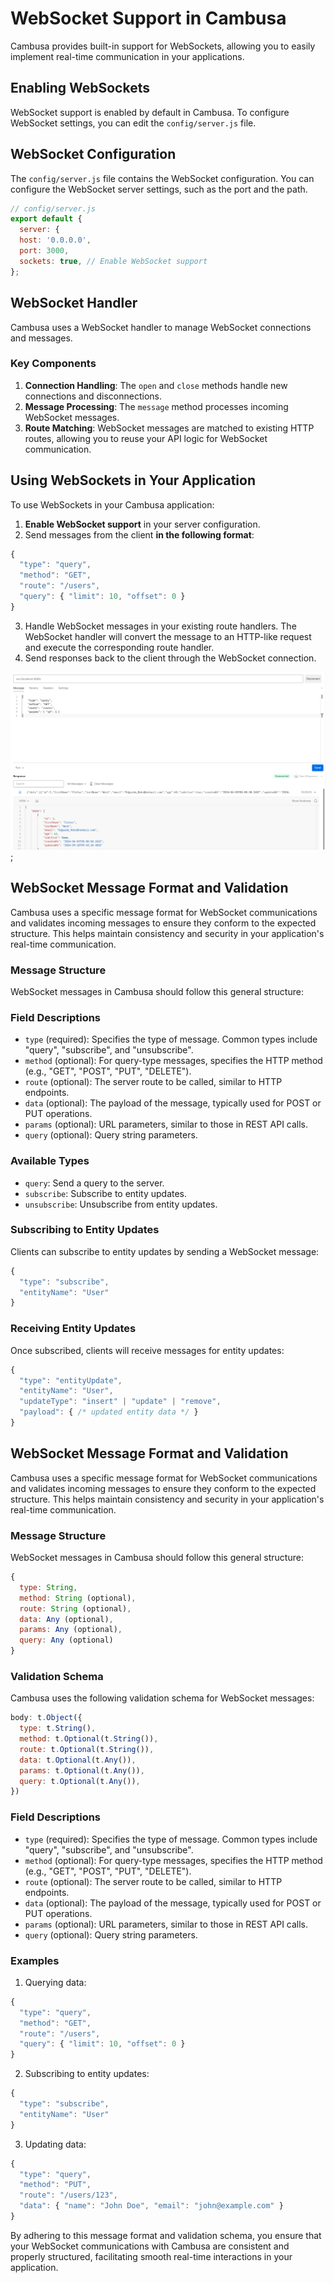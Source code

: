 # WebSocket Support in Cambusa

Cambusa provides built-in support for WebSockets, allowing you to easily implement real-time communication in your applications.

## Enabling WebSockets

WebSocket support is enabled by default in Cambusa. To configure WebSocket settings, you can edit the `config/server.js` file.

## WebSocket Configuration

The `config/server.js` file contains the WebSocket configuration. You can configure the WebSocket server settings, such as the port and the path.

```javascript
// config/server.js
export default {
  server: {
  host: '0.0.0.0',
  port: 3000,
  sockets: true, // Enable WebSocket support
};
```

## WebSocket Handler

Cambusa uses a WebSocket handler to manage WebSocket connections and messages.

### Key Components

1. **Connection Handling**: The `open` and `close` methods handle new connections and disconnections.
2. **Message Processing**: The `message` method processes incoming WebSocket messages.
3. **Route Matching**: WebSocket messages are matched to existing HTTP routes, allowing you to reuse your API logic for WebSocket communication.

## Using WebSockets in Your Application

To use WebSockets in your Cambusa application:

1. **Enable WebSocket support** in your server configuration.
2. Send messages from the client **in the following format**:
```javascript
{
  "type": "query",
  "method": "GET",
  "route": "/users",
  "query": { "limit": 10, "offset": 0 }
}
```
3. Handle WebSocket messages in your existing route handlers. The WebSocket handler will convert the message to an HTTP-like request and execute the corresponding route handler.
4. Send responses back to the client through the WebSocket connection.

![WebSocket example](./assets/websocket-example.png);

## WebSocket Message Format and Validation

Cambusa uses a specific message format for WebSocket communications and validates incoming messages to ensure they conform to the expected structure. This helps maintain consistency and security in your application's real-time communication.

### Message Structure

WebSocket messages in Cambusa should follow this general structure:

### Field Descriptions

- `type` (required): Specifies the type of message. Common types include "query", "subscribe", and "unsubscribe".
- `method` (optional): For query-type messages, specifies the HTTP method (e.g., "GET", "POST", "PUT", "DELETE").
- `route` (optional): The server route to be called, similar to HTTP endpoints.
- `data` (optional): The payload of the message, typically used for POST or PUT operations.
- `params` (optional): URL parameters, similar to those in REST API calls.
- `query` (optional): Query string parameters.

### Available Types

- `query`: Send a query to the server.
- `subscribe`: Subscribe to entity updates.
- `unsubscribe`: Unsubscribe from entity updates.

### Subscribing to Entity Updates

Clients can subscribe to entity updates by sending a WebSocket message:

```javascript
{
  "type": "subscribe",
  "entityName": "User"
}
```

### Receiving Entity Updates

Once subscribed, clients will receive messages for entity updates:

```javascript
{
  "type": "entityUpdate",
  "entityName": "User",
  "updateType": "insert" | "update" | "remove",
  "payload": { /* updated entity data */ }
}
```

## WebSocket Message Format and Validation

Cambusa uses a specific message format for WebSocket communications and validates incoming messages to ensure they conform to the expected structure. This helps maintain consistency and security in your application's real-time communication.

### Message Structure

WebSocket messages in Cambusa should follow this general structure:

```javascript
{
  type: String,
  method: String (optional),
  route: String (optional),
  data: Any (optional),
  params: Any (optional),
  query: Any (optional)
}
```

### Validation Schema

Cambusa uses the following validation schema for WebSocket messages:

```javascript
body: t.Object({
  type: t.String(),
  method: t.Optional(t.String()),
  route: t.Optional(t.String()),
  data: t.Optional(t.Any()),
  params: t.Optional(t.Any()),
  query: t.Optional(t.Any()),
})
```

### Field Descriptions

- `type` (required): Specifies the type of message. Common types include "query", "subscribe", and "unsubscribe".
- `method` (optional): For query-type messages, specifies the HTTP method (e.g., "GET", "POST", "PUT", "DELETE").
- `route` (optional): The server route to be called, similar to HTTP endpoints.
- `data` (optional): The payload of the message, typically used for POST or PUT operations.
- `params` (optional): URL parameters, similar to those in REST API calls.
- `query` (optional): Query string parameters.

### Examples

1. Querying data:
```javascript
{
  "type": "query",
  "method": "GET",
  "route": "/users",
  "query": { "limit": 10, "offset": 0 }
}
```

2. Subscribing to entity updates:
```javascript
{
  "type": "subscribe",
  "entityName": "User"
}
```

3. Updating data:
```javascript
{
  "type": "query",
  "method": "PUT",
  "route": "/users/123",
  "data": { "name": "John Doe", "email": "john@example.com" }
}
```

By adhering to this message format and validation schema, you ensure that your WebSocket communications with Cambusa are consistent and properly structured, facilitating smooth real-time interactions in your application.
